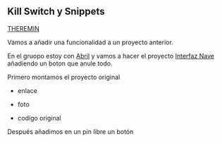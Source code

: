  ## Kill Switch y Snippets
 
 [THEREMIN ](https://github.com/ANGEY33/Arduino/blob/main/THEREMIN.ino)

 Vamos a añadir una funcionalidad a un proyecto anterior.
 
 En el gruopo estoy con [Abril](https://github.com/jjksimp/) y vamos a hacer el proyecto [Interfaz Nave](https://github.com/ANGEY33/Arduino/blob/main/Interfaz%20nave.md) añadiendo un boton que anule todo.
 
 Primero montamos el proyecto original
 
* enlace

* foto

* codigo original

Después añadimos en un pin libre un botón
